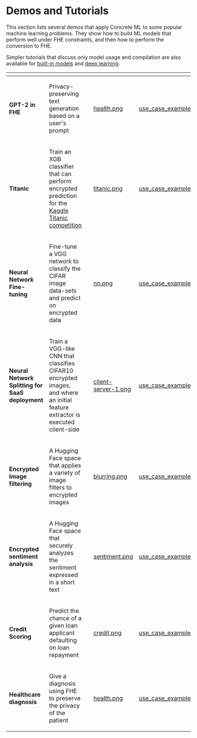 # Demos and Tutorials

This section lists several demos that apply Concrete ML to some popular machine learning problems. They show
how to build ML models that perform well under FHE constraints, and then how to perform the conversion to FHE.

Simpler tutorials that discuss only model usage and compilation are also available for [built-in models](../built-in-models/ml_examples.md) and [deep learning](../deep-learning/examples.md).

<table data-view="cards">
   <thead>
      <tr>
         <th></th>
         <th></th>
         <th></th>
         <th data-hidden data-card-cover data-type="files"></th>
         <th data-hidden data-card-target data-type="content-ref"></th>
      </tr>
   </thead>
   <tbody>
      <tr>
         <td><strong>GPT-2 in FHE</strong></td>
         <td>
            <p></p>
            <p>Privacy-preserving text generation based on a user's prompt</p>
         </td>
         <td></td>
         <!--- start -->
         <td><a href="../.gitbook/assets/demo_gpt2.png">health.png</a></td>
         <td><a href="../../use_case_examples/llm">use_case_examples/llm</a></td>
         <!--- end -->
      </tr>        
      <tr>
         <td><strong>Titanic</strong></td>
         <td>
            <p></p>
            <p>Train an XGB classifier that can perform encrypted prediction for the <a href="https://www.kaggle.com/c/titanic/">Kaggle Titanic competition</a></p>
         </td>
         <td></td>
         <!--- start -->
         <td><a href="../.gitbook/assets/demo_titanic.png">titanic.png</a></td>
         <td><a href="../../use_case_examples/titanic">use_case_examples/titanic</a></td>
         <!--- end -->
      </tr>
      <tr>
         <td><strong>Neural Network Fine-tuning</strong> </td>
         <td>
            <p></p>
            <p>Fine-tune a VGG network to classify the CIFAR image data-sets and predict on encrypted data</p>
         </td>
         <td></td>
         <!--- start -->
         <td><a href="../.gitbook/assets/demo_nn_finetuning.png">nn.png</a></td>
         <td><a href="../../use_case_examples/cifar/cifar_brevitas_finetuning">use_case_examples/cifar/cifar_brevitas_finetuning</a></td>
         <!--- end -->
      </tr>
      <tr>
         <td><strong>Neural Network Splitting for SaaS deployment</strong> </td>
         <td>
            <p></p>
            <p>Train a VGG-like CNN that classifies CIFAR10 encrypted images, and where an initial feature extractor is executed client-side</p>
         </td>
         <td></td>
         <!--- start -->
         <td><a href="../.gitbook/assets/demo_nn_splitting.png">client-server-1.png</a></td>
         <td><a href="../../use_case_examples/cifar/cifar_brevitas_with_model_splitting">use_case_examples/cifar/cifar_brevitas_with_model_splitting</a></td>
         <!--- end -->
      </tr>
      <tr>
         <td><strong>Encrypted Image filtering</strong></td>
         <td>
            <p></p>
            <p>A Hugging Face space that applies a variety of image filters to encrypted images</p>
         </td>
         <td></td>
         <!--- start -->
         <td><a href="../.gitbook/assets/demo_filtering.png">blurring.png</a></td>
         <td><a href="../../use_case_examples/image_filtering">use_case_examples/image_filtering</a></td>
         <!--- end -->
      </tr>
      <tr>
         <td><strong>Encrypted sentiment analysis</strong></td>
         <td>
            <p></p>
            <p>A Hugging Face space that securely analyzes the sentiment expressed in a short text</p>
         </td>
         <td></td>
         <!--- start -->
         <td><a href="../.gitbook/assets/demo_sentiment.png">sentiment.png</a></td>
         <td><a href="../../use_case_examples/sentiment_analysis_with_transformer">use_case_examples/sentiment_analysis_with_transformer</a></td>
         <!--- end -->
      </tr>
      <tr>
         <td><strong>Credit Scoring</strong></td>
         <td>
            <p></p>
            <p>Predict the chance of a given loan applicant defaulting on loan repayment </p>
         </td>
         <td></td>
         <!--- start -->
         <td><a href="../.gitbook/assets/demo_credit.png">credit.png</a></td>
         <td><a href="../../use_case_examples/credit_scoring">use_case_examples/credit_scoring</a></td>
         <!--- end -->
      </tr>
      <tr>
         <td><strong>Healthcare diagnosis</strong></td>
         <td>
            <p></p>
            <p>Give a diagnosis using FHE to preserve the privacy of the patient</p>
         </td>
         <td></td>
         <!--- start -->
         <td><a href="../.gitbook/assets/demo_health.png">health.png</a></td>
         <td><a href="../../use_case_examples/disease_prediction">use_case_examples/disease_prediction</a></td>
         <!--- end -->
      </tr>      
   </tbody>
</table>
